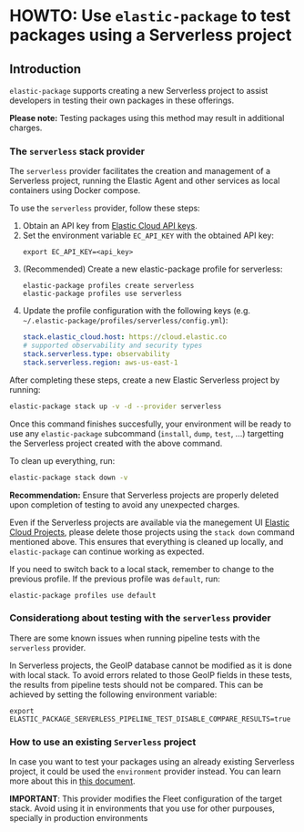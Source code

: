 # HOWTO: Use `elastic-package` to test packages using a Serverless project

## Introduction

`elastic-package` supports creating a new Serverless project to assist developers in testing their own packages in these offerings.

**Please note:** Testing packages using this method may result in additional charges.


### The `serverless` stack provider

The `serverless` provider facilitates the creation and management of a Serverless project, running the Elastic Agent and other services as local containers using Docker compose.

To use the `serverless` provider, follow these steps:
1. Obtain an API key from [Elastic Cloud API keys](https://cloud.elastic.co/account/keys).
2. Set the environment variable `EC_API_KEY` with the obtained API key:
   ```shell
   export EC_API_KEY=<api_key>
   ```
3. (Recommended) Create a new elastic-package profile for serverless:
   ```shell
   elastic-package profiles create serverless
   elastic-package profiles use serverless
   ```
4. Update the profile configuration with the following keys (e.g. `~/.elastic-package/profiles/serverless/config.yml`):
   ```yaml
   stack.elastic_cloud.host: https://cloud.elastic.co
   # supported observability and security types
   stack.serverless.type: observability
   stack.serverless.region: aws-us-east-1
   ```

After completing these steps, create a new Elastic Serverless project by running:
```sh
elastic-package stack up -v -d --provider serverless
```

Once this command finishes succesfully, your environment will be ready to use
any `elastic-package` subcommand (`install`, `dump`, `test`, ...) targetting the Serverless project created with the above command.

To clean up everything, run:
```sh
elastic-package stack down -v
```

**Recommendation:** Ensure that Serverless projects are properly deleted upon completion of testing to avoid any unexpected charges.

Even if the Serverless projects are available via the manegement UI [Elastic Cloud Projects](https://cloud.elastic.co/projects), please
delete those projects using the `stack down` command mentioned above. This ensures that everything is cleaned up locally, and `elastic-package`
can continue working as expected.

If you need to switch back to a local stack, remember to change to the previous profile. If the previous profile was `default`, run:
```shell
elastic-package profiles use default
```

### Considerationg about testing with the `serverless` provider

There are some known issues when running pipeline tests with the `serverless` provider.

In Serverless projects, the GeoIP database cannot be modified as it is done with local stack.
To avoid errors related to those GeoIP fields in these tests, the results from
pipeline tests should not be compared. This can be achieved by setting the following environment variable:
```shell
export ELASTIC_PACKAGE_SERVERLESS_PIPELINE_TEST_DISABLE_COMPARE_RESULTS=true
```

### How to use an existing `Serverless` project

In case you want to test your packages using an already existing Serverless project, it could be used
the `environment` provider instead.
You can learn more about this in [this document](https://github.com/elastic/elastic-package/blob/main/docs/howto/use_existing_stack.md).

**IMPORTANT**: This provider modifies the Fleet configuration of the target stack.
Avoid using it in environments that you use for other purpouses, specially in production environments
